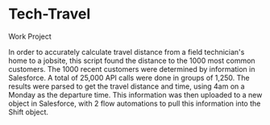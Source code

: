 # Tech-Travel
Work Project


In order to accurately calculate travel distance from a field technician's home to a jobsite, this script found the distance to the 1000 most common customers.
The 1000 recent customers were determined by information in Salesforce. A total of 25,000 API calls were done in groups of 1,250.
The results were parsed to get the travel distance and time, using 4am on a Monday as the departure time. 
This information was then uploaded to a new object in Salesforce, with 2 flow automations to pull this information into the Shift object.

